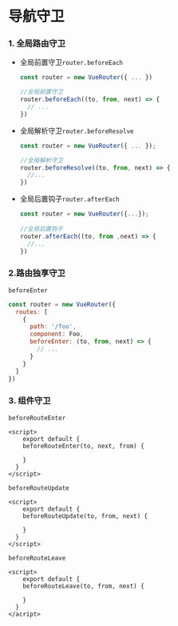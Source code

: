 # 导航守卫

### 1. 全局路由守卫

* 全局前置守卫`router.beforeEach`

  ```javascript
  const router = new VueRouter({ ... })
  
  //全局前置守卫
  router.beforeEach((to, from, next) => {
    // ...
  })
  ```

  

* 全局解析守卫`router.beforeResolve`

  ```javascript
  const router = new VueRouter({ ... });
  
  //全局解析守卫
  router.beforeResolve((to, from, next) => {
    //...
  })
  ```

  

* 全局后置钩子`router.afterEach`

  ```javascript
  const router = new VueRouter({...});
                                
  //全局后置钩子
  router.afterEach((to, from ,next) => {
    //...
  })
  ```



### 2.路由独享守卫

`beforeEnter`

```javascript
const router = new VueRouter({
  routes: [
    {
      path: '/foo',
      component: Foo,
      beforeEnter: (to, from, next) => {
        // ...
      }
    }
  ]
})
```



### 3. 组件守卫

`beforeRouteEnter`

```vue
<script>
	export default {
    beforeRouteEnter(to, next, from) {
      
    }
  }
</script>
```



`beforeRouteUpdate`

```vue
<script>
	export default {
    beforeRouteUpdate(to, from, next) {
      
    }
  }
</script>
```



`beforeRouteLeave`	

```vue
<script>
	export default {
  	beforeRouteLeave(to, from, next) {
      
    }
  }
</acript>
```

